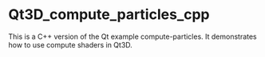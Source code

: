 # Qt3D_compute_particles_cpp
This is a C++ version of the Qt example compute-particles. It demonstrates how to use compute shaders in Qt3D.
